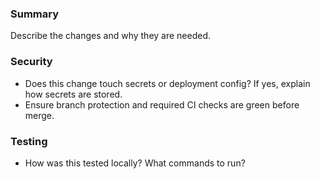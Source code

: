 ### Summary

Describe the changes and why they are needed.

### Security

- Does this change touch secrets or deployment config? If yes, explain how secrets are stored.
- Ensure branch protection and required CI checks are green before merge.

### Testing

- How was this tested locally? What commands to run?
